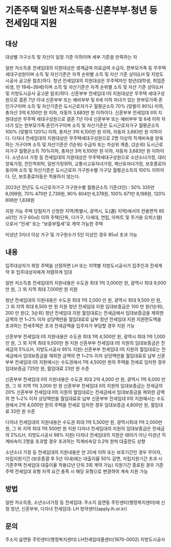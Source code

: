 # 기존주택 일반 저소득층·신혼부부·청년 등 전세임대 지원

## 대상
대상별 가구소득 및 자산이 일정 기준 이하이며 세부 기준을 만족하는 자

 일반 저소득층 전세임대의 지원대상은 생계급여·의료급여 수급자, 한부모가족 등 무주택세대구성원이며 소득 및 자산기준은 자격 순위별 소득 및 자산 기준 상이(LH 및 지방도시공사 공고문 참조)하다.
 청년 전세임대의 지원대상은 무주택자인 청년(대학생, 취업준비생, 만 19세~39세)이며 소득 및 자산기준은 자격 순위별 소득 및 자산 기준 상이(LH 및 지방도시공사 공고문 참조)하다.
 신혼부부 전세임대 Ⅰ의 지원대상은 무주택 세대구성원으로 결혼 7년 이내 신혼부부 또는 예비부부 및 6세 이하 자녀가 있는 한부모가족·혼인가구이며 소득 및 자산기준은 도시근로자가구 월평균소득 70% (맞벌이 90%) 이하, 총자산 3억 6,100만 원 이하, 자동차 3,683만 원 이하이다.
 신혼부부 전세임대 Ⅱ의 지원대상은  무주택 세대구성원으로 결혼 7년 이내 신혼부부 또는 예비부부 및 6세 이하 자녀가 있는 한부모가족·혼인가구이며 소득 및 자산기준은 도시근로자가구 월평균소득 100% (맞벌이 120%) 이하, 총자산 3억 6,100만 원 이하, 자동차 3,683만 원 이하이다.
 다자녀 전세임대의 지원대상은  무주택세대구성원으로 2명 이상의 직계비속을 양육하는 가구이며 소득 및 자산기준은 (1순위) 수급자 또는 차상위 계층, (2순위) 도시근로자가구 월평균소득 70%이하, 총자산 3억 6,100만 원 이하, 자동차 3,683만 원 이하이다.
 소년소녀 가정 등 전세임대의 지원대상은 무주택세대구성원으로 소년소녀가정, 대리양육가정, 친인척위탁, 일반가정위탁, 교통사고유자녀가정, 재난유자녀가정, 보호종료아동이며 소득 및 자산기준은 도시근로자 가구원수별 가구당 월평균소득의 100% 이하이다. 단, 보호종료아동은 적용하지 않는다.
 
 2023년 전년도 도시근로자가구 가구원수별 월평균소득 기준(3인) : 50% 335만 9,099원, 70% 470만 2,739원, 90% 604만 6,378원, 100% 671만 8,198원, 120% 806만 1,838원

지원 가능 주택
 당첨자가 신청한 지역(특별시, 광역시, 도(道) 지역)에서의 전용면적 85㎡(1인 가구 60㎡) 이하 주택(단독, 다가구, 다세대, 연립, 아파트 및 주거용 오피스텔)으로서 “전세” 또는 “보증부월세”로 계약 가능한 주택
 
 미성년 3자녀 이상 가구 및 가구원수가 5인 이상인 경우 85㎡ 초과 가능

## 내용
 입주대상자가 희망 주택을 선정하면 LH 또는 지역별 지방도시공사가 집주인과 전세계약 후 입주대상자에게 저렴하게 임대


 일반 저소득층 전세임대의 지원내용은 수도권 최대 1억 3,000만 원, 광역시 최대 9,000만 원, 그 외 지역 최대 7,000만 원 지원

 청년 전세임대의 지원내용은 수도권 최대 1억 2,000 만 원, 광역시 최대 9,500 만 원, 그 외 지역 최대 8,500 만 원 지원
 청년 전세임대 지원 임대보증금은 100 만 원(1순위), 200 만 원(2, 3순위)
 청년 전세임대 지원 월임대료는 전세금에서 임대보증금을 제외한 금액의 연 1~2% 이자 상당액만을 월임대료로 납부
 청년 전세임대 지원 지원한도액을 초과하는 전세주택은 초과 전세금액을 입주자가 부담할 경우 지원 가능      

 신혼부부 전세임대 Ⅰ의 지원내용은 수도권 최대 1억 4,500만 원, 광역시 최대 1억 1,000만 원, 그 외 지역 최대 9,500만 원 지원
 신혼부부 전세임대 Ⅰ의 지원의 임대보증금은 전세금의 5%(LH, 지방도시공사 95% 지원)
 신혼부부 전세임대 Ⅰ의 지원의 월임대료는 전세금에서 임대보증금을 제외한 금액의 연 1~2% 이자 상당액만을 월임대료로 납부
 신혼부부 전세임대 Ⅰ의 지원예시는 수도권에서 1억 4,500만 원의 주택을 전세로 임차한 경우 임대보증금 725만 원, 월임대료 23만 원 수준

 신혼부부 전세임대 Ⅱ의 지원내용은 수도권 최대 2억 4,000 만 원, 광역시 1억 6,000 만 원, 그 외 지역 1억 3,000 만 원
 신혼부부 전세임대 Ⅱ의 지원의 임대보증금는 전세금의 20%
 신혼부부 전세임대 Ⅱ의 지원의 월임대료는 전세금에서 임대보증금을 제외한 금액의 연 1~2% 이자 상당액만을 월임대료로 납부
 신혼부부 전세임대 Ⅱ의 지원예시는 수도권에서 2억 4,000만 원의 주택을 전세로 임차한 경우 임대보증금 4,800만 원, 월임대료 32만 원 수준 

 다자녀 전세임대의 지원내용은 수도권 최대 1억 5,500만 원, 광역시최대 1억 2,000만 원, 그 외 지역 최대 1억 500만 원 지원
 다자녀 전세임대의 지원의 임대보증금은 전세금의 2%(LH, 지방도시공사 98% 지원)
 다자녀 전세임대의 지원은 태아가 아닌 미성년 직계비속이 2명을 초과할 경우 초과하는 직계비속당 0.2억 원씩 대출한도 상향

 소년소녀 가정 등 전세임대의 지원내용은 만 20세 이하 또는 보호기간인 경우 무이자, 자립지원기간 (보호종결 후 5년 이내)에는 대출이율 50% 감면, 자립지원기간 초과 시 기존주택 전세임대 대출이율 적용(2년 단위 3회 계약 가능)
 지원기간 종료된 경우 기존주택 전세임대 유형 자격 요건 충족 시 해당 유형으로 변경하여 계속 지원 가능

## 방법
 일반 저소득층, 소년소녀가정 등 전세임대: 주소지 읍면동 주민센터(행정복지센터)에 신청
 청년, 신혼부부, 다자녀 전세임대: LH 청약센터(apply.lh.or.kr)

## 문의
 주소지 읍면동 주민센터(행정복지센터)
 LH전세임대콜센터(1670-0002)
 지방도시공사
